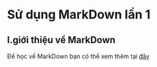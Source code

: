 # Sử dụng MarkDown lần 1
## I.giới thiệu về MarkDown 
Để học về MarkDown bạn có thể xem thêm tại [đây](https://daringfireball.net/projects/markdown/syntax)

